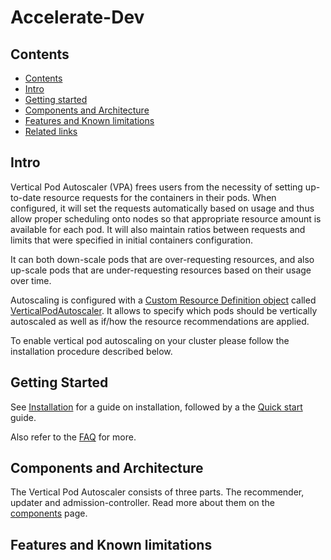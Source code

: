 # Accelerate-Dev

## Contents

- [Contents](#contents)
- [Intro](#intro)
- [Getting started](#getting-started)
- [Components and Architecture](#components-and-architecture)
- [Features and Known limitations](#features-and-known-limitations)
- [Related links](#related-links)

## Intro

Vertical Pod Autoscaler (VPA) frees users from the necessity of setting
up-to-date resource requests for the containers in their pods. When
configured, it will set the requests automatically based on usage and thus
allow proper scheduling onto nodes so that appropriate resource amount is
available for each pod. It will also maintain ratios between requests and
limits that were specified in initial containers configuration.

It can both down-scale pods that are over-requesting resources, and also
up-scale pods that are under-requesting resources based on their usage over
time.

Autoscaling is configured with a
[Custom Resource Definition object](https://kubernetes.io/docs/concepts/api-extension/custom-resources/)
called [VerticalPodAutoscaler](https://github.com/kubernetes/autoscaler/blob/master/vertical-pod-autoscaler/pkg/apis/autoscaling.k8s.io/v1/types.go).
It allows to specify which pods should be vertically autoscaled as well as if/how the
resource recommendations are applied.

To enable vertical pod autoscaling on your cluster please follow the installation
procedure described below.

## Getting Started

See [Installation](./docs/installation.md) for a guide on installation, followed by a the [Quick start](./docs/quickstart.md) guide.

Also refer to the [FAQ](./docs/faq.md) for more.

## Components and Architecture

The Vertical Pod Autoscaler consists of three parts. The recommender, updater and admission-controller. Read more about them on the [components](./docs/components.md) page.

## Features and Known limitations
